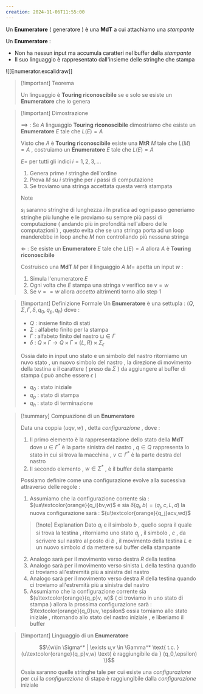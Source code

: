 ```yaml
---
creation: 2024-11-06T11:55:00
---
```

Un **Enumeratore** ( generatore ) è una **MdT** a cui attachiamo una *stampante*

Un **Enumeratore** : 
+ Non ha nessun input ma accumula caratteri nel buffer della *stampante*
+ Il suo linguaggio è rappresentato dall'insieme delle stringhe che stampa 

![[Enumerator.excalidraw]]

>[!important] Teorema
>
>Un linguaggio è **Touring riconoscibile** se e solo se esiste un **Enumeratore** che lo genera 
>

>[!important] Dimostrazione
>
>$\implies$ : Se $A$ linguaggio **Touring riconoscibile** dimostriamo che esiste un **Enumeratore** $E$ tale che $L(E)=A$ 
>
>Visto che $A$ è **Touring riconoscibile** esiste una **MtR** $M$ tale che $L(M)=A$ , costruiamo un **Enumeratore** $E$ tale che $L(E)=A$ 
>
>$E =$ per tutti gli indici $i = 1,2,3,\dots$ 
>1. Genera prime $i$ stringhe dell'ordine
>2. Prova $M$ su $i$ stringhe per $i$ passi di computazione
>3. Se troviamo una stringa accettata questa verrà stampata
>
>>[!note] 
>> $s_i$ saranno stringhe di lunghezza $i$
>> In pratica ad ogni passo generiamo stringhe più lunghe e le proviamo su sempre più passi di computazione ( andando più in profondità nell'albero delle computazioni ) , questo evita che se una stringa porta ad un loop manderebbe in loop anche $M$ non controllando più nessuna stringa
>
>
>$\Leftarrow$ : Se esiste un **Enumeratore** $E$ tale che $L(E)=A$ allora $A$ è **Touring riconoscibile**
>
>Costruisco una **MdT** $M$ per il linguaggio $A$
>$M =$ apetta un input $w$ : 
>1. Simula l'enumeratore $E$
>2. Ogni volta che $E$ stampa una stringa $v$ verifico se $v=w$ 
>3. Se $v==w$ allora *accetto* altrimenti torno allo step 1

>[!important] Definizione Formale
>Un **Enumeratore** è una settupla : $(Q, \Sigma, \Gamma, \delta, q_0,q_p,q_h)$ dove : 
>+ $Q$ : insieme finito di stati
>+ $\Sigma$ : alfabeto finito per la stampa
>+ $\Gamma$ : alfabeto finito del nastro $\sqcup \in \Gamma$
>+ $\delta$ : $Q \times \Gamma \to Q \times \Gamma \times \{L,R\} \times \Sigma_{\epsilon}$ 
>
>Ossia dato in input uno stato e un simbolo del nastro ritorniamo un nuvo stato , un nuovo simbolo del nastro , la direzione di movimento della testina e il carattere ( preso da $\Sigma$ ) da aggiungere al buffer di stampa ( può anche essere $\epsilon$ )
>+ $q_0$ : stato iniziale 
>+ $q_p$ : stato di stampa
>+ $q_h$ : stato di terminazione

>[!summary] Compuazione di un **Enumeratore**
>
>Data una coppia $(uqv,w)$ , detta *configurazione* , dove : 
>1. Il primo elemento è la rappresentazione dello stato della **MdT** dove $u\in \Gamma^*$ è la parte sinistra del nastro , $q \in Q$ rappresenta lo stato in cui si trova la macchina , $v\in \Gamma^*$ è la parte destra del nastro 
>2. Il secondo elemento , $w\in \Sigma^*$ , è il buffer della stampante 
>   
>Possiamo definire come una configurazione evolve alla sucessiva attraverso delle regole : 
>1. Assumiamo che la configurazione corrente sia : $(ua\textcolor{orange}{q_i}bv,w)$ e sia $\delta(q_i,b)=(q_j,c,L,d)$ la nuova configurazione sarà : $(u\textcolor{orange}{q_j}acv,wd)$
>>[!note] Explanation
>Dato $q_i$ e il simbolo $b$ , quello sopra il quale si trova la testina , ritorniamo uno stato $q_j$ , il simbolo , $c$ , da scrivere sul nastro al posto di $b$ , il movimento della testina $L$ e un nuovo simbolo $d$ da mettere sul buffer della stampante 
>
>2. Analogo sarà per il movimento verso destra $R$ della testina
>3. Analogo sarà per il movimento verso sinista $L$ della testina quando ci troviamo all'estremità più a sinistra del nastro
>4. Analogo sarà per il movimento verso destra $R$ della testina quando ci troviamo all'estremità più a sinistra del nastro
>5. Assumiamo che la configurazione corrente sia $(u\textcolor{orange}{q_p}v, w)$ ( ci troviamo in uno stato di stampa ) allora la prossima configurazione sarà : $\textcolor{orange}{q_0}uv, \epsilon$ ossia torniamo allo stato iniziale , ritornando allo stato del nastro iniziale , e liberiamo il buffer

>[!important] Linguaggio di un **Enumeratore**
>
>$$\{w\in \Sigma^* | \exists u,v \in \Gamma^* \text{ t.c. } (u\textcolor{orange}{q_p}v,w) \text{ è raggiungibile da } (q_0,\epsilon) \}$$
>
>Ossia saranno quelle stringhe tale per cui esiste una *configurazione* per cui la *configurazione* di stapa è raggiungibile dalla *configurazione* iniziale


